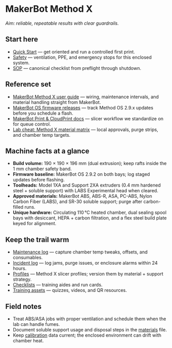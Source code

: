 # MakerBot Method X

_Aim: reliable, repeatable results with clear guardrails._

## Start here
- [Quick Start](./quickstart.md) — get oriented and run a controlled first print.
- [Safety](./safety.md) — ventilation, PPE, and emergency stops for this enclosed system.
- [SOP](./sop.md) — canonical checklist from preflight through shutdown.

## Reference set
- [MakerBot Method X user guide](https://support.makerbot.com/s/article/1267528400550) — wiring, maintenance intervals, and material handling straight from MakerBot.
- [MakerBot OS firmware releases](https://support.makerbot.com/s/article/1267528410370-Method-Software-Release-Notes) — track Method OS 2.9.x updates before you schedule a flash.
- [MakerBot Print & CloudPrint docs](https://support.makerbot.com/s/article/1667416350829-MakerBot-Print-Overview) — slicer workflow we standardize on for queue control.
- [Lab cheat: Method X material matrix](./materials.md) — local approvals, purge strips, and chamber temp targets.

## Machine facts at a glance
- **Build volume:** 190 × 190 × 196 mm (dual extrusion); keep rafts inside the 1 mm chamber safety band.
- **Firmware baseline:** MakerBot OS 2.9.2 on both bays; log staged updates before flashing.
- **Toolheads:** Model 1XA and Support 2XA extruders (0.4 mm hardened steel + soluble support) with LABS Experimental head when cleared.
- **Approved materials:** MakerBot ABS, ABS-R, ASA, PC-ABS, Nylon Carbon Fiber (LABS), and SR-30 soluble support; purge after carbon-filled runs.
- **Unique hardware:** Circulating 110 °C heated chamber, dual sealing spool bays with desiccant, HEPA + carbon filtration, and a flex steel build plate keyed for alignment.

## Keep the trail warm
- [Maintenance log](./logs/maintenance-log.csv) — capture chamber temp tweaks, offsets, and consumables.
- [Incident log](./logs/incident-log.csv) — log jams, purge issues, or enclosure alarms within 24 hours.
- [Profiles](./profiles/) — Method X slicer profiles; version them by material + support strategy.
- [Checklists](./checklists/) — training aides and run cards.
- [Training assets](./training/) — quizzes, videos, and QR resources.

## Field notes
- Treat ABS/ASA jobs with proper ventilation and schedule them when the lab can handle fumes.
- Document soluble support usage and disposal steps in the [materials](./materials.md) file.
- Keep [calibration](./calibration.md) data current; the enclosed environment can drift with chamber heat.
